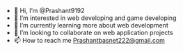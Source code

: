 - 👋 Hi, I’m @Prashant9192
- 👀 I’m interested in web developing and game developing
- 🌱 I’m currently learning more about web development 
- 💞️ I’m looking to collaborate on web application projects
- 📫 How to reach me Prashantbasnet222@gmail.com

<!---
Prashant9192/Prashant9192 is a ✨ special ✨ repository because its `README.md` (this file) appears on your GitHub profile.
You can click the Preview link to take a look at your changes.
--->
